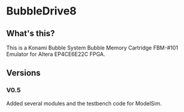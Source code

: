 # BubbleDrive8
## What's this?
This is a Konami Bubble System Bubble Memory Cartridge FBM-#101 Emulator for Altera EP4CE6E22C FPGA. 

## Versions
### V0.5
Added several modules and the testbench code for ModelSim.
